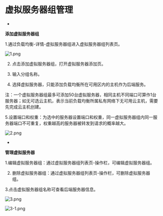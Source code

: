 # **虚拟服务器组管理**

* 
**添加虚拟服务器组**

1.通过负载均衡-详情-虚拟服务器组进入虚拟服务器组列表页。

![1.png](https://img1.jcloudcs.com/cms/942bfeb4-b26b-4e2f-a10a-a1022807a23320171208113338.png)

2. 点击添加虚拟服务器组，打开虚拟服务器添加页。

3. 输入分组名称。

4. 选择虚拟服务器，只能添加负载均衡所在可用区内的主机作为后端服务。

注：一个虚拟服务器组最多可添加50台虚拟服务器，相同主机不同端口可算作1台服务器；如无可选云主机，表示当前负载均衡所属私有网络下无可用云主机，需要先完成云主机创建。

5.设置端口和权重：为选中的服务器设置端口和权重，同一虚拟服务器组内同一服务器端口不可重复，权重越高的服务器被转发到请求的概率越大。

![2.png](https://img1.jcloudcs.com/cms/9deb525c-bf28-45de-8557-ff04e52936e920171208113405.png)

* 
**管理虚拟服务器**

1.编辑虚拟服务器组：通过虚拟服务器组列表页-操作栏，可编辑虚拟服务器组。

2. 删除虚拟服务器组：通过虚拟服务器组列表页-操作栏，可删除虚拟服务器组。

3.点击虚拟服务器组名称可查看后端服务器信息。

![3.png](https://img1.jcloudcs.com/cms/806608c5-46e9-4025-b1ef-15a51eb3d41820171208113502.png)

![3-1.png](https://img1.jcloudcs.com/cms/743af1a1-fb1c-4f37-a90d-5b555559b78920171208113509.png)